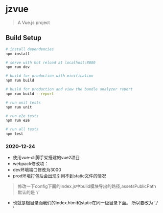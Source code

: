 # jzvue

> A Vue.js project

## Build Setup

``` bash
# install dependencies
npm install

# serve with hot reload at localhost:8080
npm run dev

# build for production with minification
npm run build

# build for production and view the bundle analyzer report
npm run build --report

# run unit tests
npm run unit

# run e2e tests
npm run e2e

# run all tests
npm test
```

### 2020-12-24
+ 使用vue-cli脚手架搭建的vue2项目
+ webpack修改项：
+ dev环境端口修改为3000
+ prod环境打包后会出现引用不到static文件的情况
> 修改一下config下面的index.js中bulid模块导出的路径,assetsPublicPath默认的是  ‘/’
+ 也就是根目录而我们的index.html和static在同一级目录下面。  所以要改为  ‘./ ’
